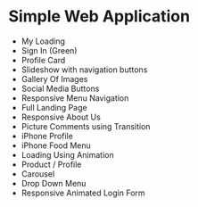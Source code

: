 # Simple Web Application

- My Loading
- Sign In (Green)
- Profile Card
- Slideshow with navigation buttons
- Gallery Of Images
- Social Media Buttons
- Responsive Menu Navigation
- Full Landing Page
- Responsive About Us
- Picture Comments using Transition
- iPhone Profile
- iPhone Food Menu
- Loading Using Animation
- Product / Profile
- Carousel
- Drop Down Menu
- Responsive Animated Login Form
